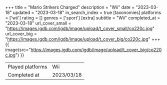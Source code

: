 +++
title = "Mario Strikers Charged"
description = "Wii"
date = "2023-03-18"
updated = "2023-03-18"
in_search_index = true
[taxonomies]
platforms = ['wii']
rating = []
genres = ['sport']
[extra]
subtitle = "Wii"
completed_at = "2023-03-18"
url_cover_small = "https://images.igdb.com/igdb/image/upload/t_cover_small/co220c.jpg"
url_cover_big = "https://images.igdb.com/igdb/image/upload/t_cover_big/co220c.jpg"
+++
{{ image(src="https://images.igdb.com/igdb/image/upload/t_cover_big/co220c.jpg") }}

|              |            |
| ------------ | ---------- |
| Played platforms    | Wii |
| Completed at | 2023/03/18 |

